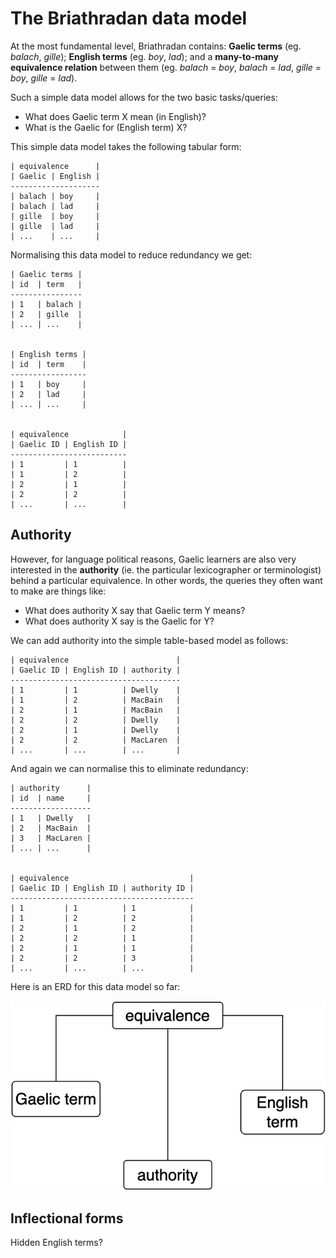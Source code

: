 # The Briathradan data model

At the most fundamental level, Briathradan contains: **Gaelic terms** (eg. *balach*, *gille*); **English terms** (eg. *boy*, *lad*); and a **many-to-many equivalence relation** between them (eg. *balach* = *boy*, *balach* = *lad*, *gille* = *boy*, *gille* = *lad*).

Such a simple data model allows for the two basic tasks/queries:
- What does Gaelic term X mean (in English)?
- What is the Gaelic for (English term) X?

This simple data model takes the following tabular form:

```
| equivalence      |
| Gaelic | English |
--------------------
| balach | boy     |
| balach | lad     |
| gille  | boy     |
| gille  | lad     |
| ...    | ...     | 
```
Normalising this data model to reduce redundancy we get:

```
| Gaelic terms |
| id  | term   |
----------------
| 1   | balach |
| 2   | gille  |
| ... | ...    |


| English terms |
| id  | term    |
-----------------
| 1   | boy     |
| 2   | lad     |
| ... | ...     |


| equivalence            |
| Gaelic ID | English ID |
--------------------------
| 1         | 1          |
| 1         | 2          |
| 2         | 1          |
| 2         | 2          |
| ...       | ...        |
```

## Authority

However, for language political reasons, Gaelic learners are also very interested in the **authority** (ie. the particular lexicographer or terminologist) behind a particular equivalence. In other words, the queries they often want to make are things like:
- What does authority X say that Gaelic term Y means?
- What does authority X say is the Gaelic for Y?

We can add authority into the simple table-based model as follows:

```
| equivalence                        |
| Gaelic ID | English ID | authority |
--------------------------------------
| 1         | 1          | Dwelly    |
| 1         | 2          | MacBain   |
| 2         | 1          | MacBain   |
| 2         | 2          | Dwelly    |
| 2         | 1          | Dwelly    |
| 2         | 2          | MacLaren  |
| ...       | ...        | ...       |
```

And again we can normalise this to eliminate redundancy:

```
| authority      |
| id  | name     |
------------------
| 1   | Dwelly   |
| 2   | MacBain  |
| 3   | MacLaren |
| ... | ...      |  


| equivalence                           |
| Gaelic ID | English ID | authority ID |
-----------------------------------------
| 1         | 1          | 1            |
| 1         | 2          | 2            |
| 2         | 1          | 2            |
| 2         | 2          | 1            |
| 2         | 1          | 1            |
| 2         | 2          | 3            |
| ...       | ...        | ...          |
```

Here is an ERD for this data model so far:

![Briathradan conceptual model 1](diagrams/briathradan-conceptual-model-1.jpg)

## Inflectional forms

Hidden English terms?
